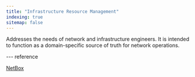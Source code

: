 ```yaml
---
title: "Infrastructure Resource Management"
indexing: true
sitemap: false
---
```


Addresses the needs of network and infrastructure engineers. It is intended to function as a domain-specific source of truth for network operations.

--- reference

[NetBox](https://github.com/netbox-community/netbox)
